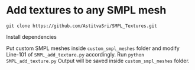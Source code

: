 # Add textures to any SMPL mesh


```git clone https://github.com/AstitvaSri/SMPL_Textures.git```

Install dependencies

Put custom SMPL meshes inside ```custom_smpl_meshes``` folder and modify Line-101 of ```SMPL_add_texture.py``` accordingly.
Run ```python SMPL_add_texture.py```
Output will be saved inside ```custom_smpl_meshes``` folder.
